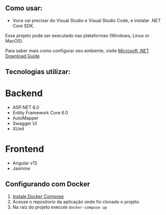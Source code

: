## Como usar:
- Voce vai precisar do Visual Studio e Visual Studio Code, e instalar .NET Core SDK.

Esse projeto pode ser executado nas plataformas (Windows, Linux or MacOS).


Para saber mais como configurar seu ambiente, visite [Microsoft .NET Download Guide](https://www.microsoft.com/net/download)

## Tecnologias utilizar:

# Backend
- ASP.NET 6.0
- Entity Framework Core 6.0
- AutoMapper
- Swagger UI
- XUnit

# Frontend
- Angular v13
- Jasmine

## Configurando com Docker

1. [Instale Docker Compose](https://docs.docker.com/compose/install/)
2. Acesse o repositorio da aplicação onde foi clonado o projeto.
3. Na raiz do projeto execute `docker-compose up`


